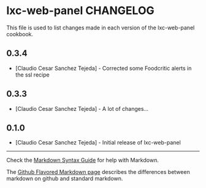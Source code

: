 lxc-web-panel CHANGELOG
=======================

This file is used to list changes made in each version of the lxc-web-panel cookbook.

0.3.4
-----
- [Claudio Cesar Sanchez Tejeda] - Corrected some Foodcritic alerts in the ssl recipe

0.3.3
-----
- [Claudio Cesar Sanchez Tejeda] - A lot of changes...

0.1.0
-----
- [Claudio Cesar Sanchez Tejeda] - Initial release of lxc-web-panel

- - -
Check the [Markdown Syntax Guide](http://daringfireball.net/projects/markdown/syntax) for help with Markdown.

The [Github Flavored Markdown page](http://github.github.com/github-flavored-markdown/) describes the differences between markdown on github and standard markdown.
